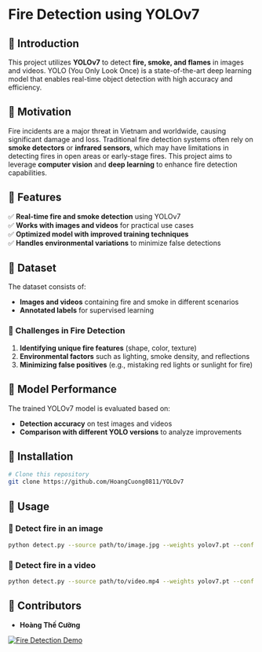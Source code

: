 # Fire Detection using YOLOv7

## 📌 Introduction

This project utilizes **YOLOv7** to detect **fire, smoke, and flames** in images and videos. YOLO (You Only Look Once) is a state-of-the-art deep learning model that enables real-time object detection with high accuracy and efficiency.

## 📌 Motivation

Fire incidents are a major threat in Vietnam and worldwide, causing significant damage and loss. Traditional fire detection systems often rely on **smoke detectors** or **infrared sensors**, which may have limitations in detecting fires in open areas or early-stage fires. This project aims to leverage **computer vision** and **deep learning** to enhance fire detection capabilities.

## 📌 Features

✅ **Real-time fire and smoke detection** using YOLOv7  
✅ **Works with images and videos** for practical use cases  
✅ **Optimized model with improved training techniques**  
✅ **Handles environmental variations** to minimize false detections

## 📌 Dataset

The dataset consists of:

- **Images and videos** containing fire and smoke in different scenarios
- **Annotated labels** for supervised learning

### 🔹 Challenges in Fire Detection

1. **Identifying unique fire features** (shape, color, texture)
2. **Environmental factors** such as lighting, smoke density, and reflections
3. **Minimizing false positives** (e.g., mistaking red lights or sunlight for fire)

## 📌 Model Performance

The trained YOLOv7 model is evaluated based on:

- **Detection accuracy** on test images and videos
- **Comparison with different YOLO versions** to analyze improvements

## 📌 Installation

```bash
# Clone this repository
git clone https://github.com/HoangCuong0811/YOLOv7

```

## 📌 Usage

### 🔹 Detect fire in an image

```bash
python detect.py --source path/to/image.jpg --weights yolov7.pt --conf 0.5
```

### 🔹 Detect fire in a video

```bash
python detect.py --source path/to/video.mp4 --weights yolov7.pt --conf 0.5
```

## 📌 Contributors

- **Hoàng Thế Cường**

[![Fire Detection Demo](https://www.youtube.com/watch?v=QyNrtDEi6ng)](https://www.youtube.com/watch?v=QyNrtDEi6ng)

